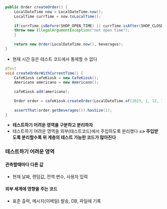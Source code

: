 ```java
public Order createOrder() {  
	LocalDateTime now = LocalDateTime.now();  
	LocalTime currTime = now.toLocalTime();  
	  
	if(currTime.isBefore(SHOP_OPEN_TIME) || currTime.isAfter(SHOP_CLOSE_TIME)) {  
	throw new IllegalArgumentException("not open time");  
	}  
	  
	return new Order(LocalDateTime.now(), beverages);  
}
```
- 현재 시간 등은 테스트 코드에서 통제할 수 없다

```java
@Test  
void createOrderWithCurrentTime() {  
	CafeKiosk cafeKiosk = new CafeKiosk();  
	Americano americano = new Americano();  
	  
	cafeKiosk.add(americano);  
	  
	Order order = cafeKiosk.createOrder(LocalDateTime.of(2023, 1, 12, 10, 0));  
	  
	assertThat(order.getBeverages()).hasSize(1);  
}
```
- **테스트하기 어려운 영역을 구분하고 분리하자**
- 테스트하기 어려운 영역을 외부(테스트코드)에서 주입하도록 분리했다
  **=> 주입받도록 분리할수록 위 계층의 테스트 가능한 코드가 많아진다**
### 테스트하기 어려운 영역
#### 관측할때마다 다른 값
- 현재 날짜, 랜덤값, 전역 변수, 사용자 입력
#### 외부 세계에 영향을 주는 코드
- 표준 출력, 메시지(이메일) 발송, DB, 파일에 기록
